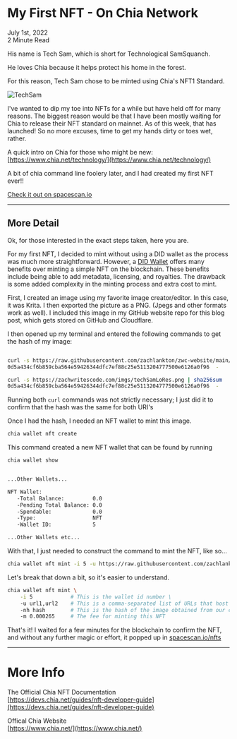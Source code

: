# My First NFT - On Chia Network

July 1st, 2022 <br>
2 Minute Read

His name is Tech Sam, which is short for Technological SamSquanch.

He loves Chia because it helps protect his home in the forest.

For this reason, Tech Sam chose to be minted using Chia's NFT1 Standard.

![TechSam](/imgs/techSamLoRes.png)

I've wanted to dip my toe into NFTs for a while but have held off for many reasons.
The biggest reason would be that I have been mostly waiting for Chia to release their NFT standard on mainnet. As of this week, that has launched! So no more excuses, time to get my hands dirty or toes wet, rather.

A quick intro on Chia for those who might be new: <br>
[https://www.chia.net/technology/](https://www.chia.net/technology/)

A bit of chia command line foolery later, and I had created my first NFT ever!!

[Check it out on spacescan.io](https://www.spacescan.io/xch/nft/nft1rpfce33nmz9thcrscr7k83pnnrmpwwty649kpde37jdksq3xc9xssqg9sw)

---

## More Detail

Ok, for those interested in the exact steps taken, here you are.

For my first NFT, I decided to mint without using a DID wallet as the process was much more straightforward.
However, a [DID Wallet](https://devs.chia.net/guides/nft-cli#mint-an-nft-with-did) offers many benefits over minting a simple NFT on the blockchain. These benefits include being able to add metadata, licensing, and royalties. The drawback is some added complexity in the minting process and extra cost to mint.

First, I created an image using my favorite image creator/editor. In this case, it was Krita.
I then exported the picture as a PNG. (Jpegs and other formats work as well).
I included this image in my GitHub website repo for this blog post, which gets stored on GitHub and Cloudflare.

I then opened up my terminal and entered the following commands to get the hash of my image:

```bash

curl -s https://raw.githubusercontent.com/zachlankton/zwc-website/main/assets/imgs/techSamLoRes.png | sha256sum
0d5a434cf6b859cba564e59426344dfc7ef88c25e5113204777500e6126a0f96  -

curl -s https://zachwritescode.com/imgs/techSamLoRes.png | sha256sum
0d5a434cf6b859cba564e59426344dfc7ef88c25e5113204777500e6126a0f96  -

```

Running both `curl` commands was not strictly necessary; I just did it to confirm that the hash was the same for both URI's

Once I had the hash, I needed an NFT wallet to mint this image.

```bash
chia wallet nft create
```

This command created a new NFT wallet that can be found by running

```bash
chia wallet show


...Other Wallets...

NFT Wallet:
   -Total Balance:         0.0
   -Pending Total Balance: 0.0
   -Spendable:             0.0
   -Type:                  NFT
   -Wallet ID:             5

...Other Wallets etc...

```

With that, I just needed to construct the command to mint the NFT, like so...

```bash
chia wallet nft mint -i 5 -u https://raw.githubusercontent.com/zachlankton/zwc-website/main/assets/imgs/techSamLoRes.png,https://zachwritescode.com/imgs/techSamLoRes.png -nh 0d5a434cf6b859cba564e59426344dfc7ef88c25e5113204777500e6126a0f96 -m 0.000265
```

Let's break that down a bit, so it's easier to understand.

```bash
chia wallet nft mint \
    -i 5            # This is the wallet id number \
    -u url1,url2    # This is a comma-separated list of URLs that host the image \
    -nh hash        # This is the hash of the image obtained from our curl command \
    -m 0.000265     # The fee for minting this NFT
```

That's it! I waited for a few minutes for the blockchain to confirm the NFT, and without any further magic or effort, it popped up in [spacescan.io/nfts](https://www.spacescan.io/nfts)

---

# More Info

The Official Chia NFT Documentation <br>
[https://devs.chia.net/guides/nft-developer-guide](https://devs.chia.net/guides/nft-developer-guide)

Offical Chia Website <br>
[https://www.chia.net/](https://www.chia.net/)
